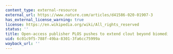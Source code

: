 ```yaml
---
content_type: external-resource
external_url: https://www.nature.com/articles/d41586-020-01907-3
has_external_license_warning: true
license: https://en.wikipedia.org/wiki/All_rights_reserved
status: ''
title: Open-access publisher PLOS pushes to extend clout beyond biomedicine
uid: 6c01c9f5-788f-49ba-8301-3fa6cc75999a
wayback_url: ''
---
```

